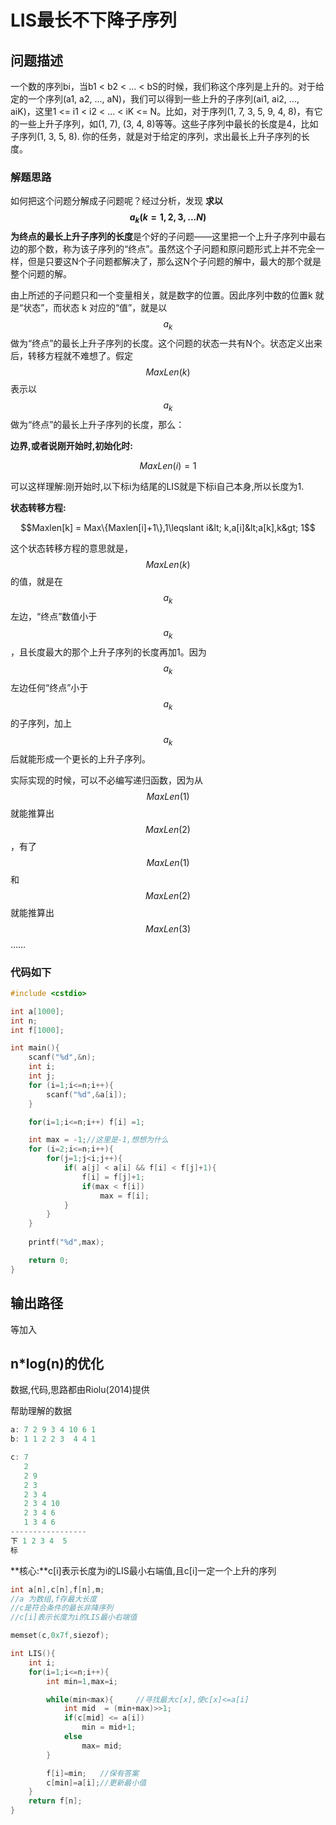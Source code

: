 # LIS最长不下降子序列


## 问题描述

一个数的序列bi，当b1 < b2 < ... < bS的时候，我们称这个序列是上升的。对于给定的一个序列(a1, a2, ..., aN)，我们可以得到一些上升的子序列(ai1, ai2, ..., aiK)，这里1 <= i1 < i2 < ... < iK <= N。比如，对于序列(1, 7, 3, 5, 9, 4, 8)，有它的一些上升子序列，如(1, 7), (3, 4, 8)等等。这些子序列中最长的长度是4，比如子序列(1, 3, 5, 8).
你的任务，就是对于给定的序列，求出最长上升子序列的长度。
 
 
 
### 解题思路

如何把这个问题分解成子问题呢？经过分析，发现 **求以$$a_k(k=1, 2, 3,...N)$$为终点的最长上升子序列的长度**是个好的子问题――这里把一个上升子序列中最右边的那个数，称为该子序列的“终点”。虽然这个子问题和原问题形式上并不完全一样，但是只要这N个子问题都解决了，那么这N个子问题的解中，最大的那个就是整个问题的解。

由上所述的子问题只和一个变量相关，就是数字的位置。因此序列中数的位置k 就是“状态”，而状态 k 对应的“值”，就是以$$a_k$$做为“终点”的最长上升子序列的长度。这个问题的状态一共有N个。状态定义出来后，转移方程就不难想了。假定$$MaxLen(k)$$表示以$$a_k$$做为“终点”的最长上升子序列的长度，那么：


**边界,或者说刚开始时,初始化时:**

$$MaxLen(i) = 1$$

可以这样理解:刚开始时,以下标i为结尾的LIS就是下标i自己本身,所以长度为1.

**状态转移方程:**

```math
Maxlen[k] = Max\{Maxlen[i]+1\},1\leqslant i&lt; k,a[i]&lt;a[k],k&gt; 1
```

这个状态转移方程的意思就是，$$MaxLen(k)$$的值，就是在$$a_k$$左边，“终点”数值小于$$a_k$$，且长度最大的那个上升子序列的长度再加1。因为$$a_k$$左边任何“终点”小于$$a_k$$的子序列，加上$$a_k$$后就能形成一个更长的上升子序列。

实际实现的时候，可以不必编写递归函数，因为从$$MaxLen(1)$$就能推算出$$MaxLen(2)$$，有了$$MaxLen(1)$$和$$MaxLen(2)$$就能推算出$$MaxLen(3)$$……


### 代码如下

```c
#include <cstdio>

int a[1000];
int n;
int f[1000];

int main(){
    scanf("%d",&n);
    int i;
    int j;
    for (i=1;i<=n;i++){
        scanf("%d",&a[i]);
    }

    for(i=1;i<=n;i++) f[i] =1;

    int max = -1;//这里是-1,想想为什么
    for (i=2;i<=n;i++){
        for(j=1;j<i;j++){
            if( a[j] < a[i] && f[i] < f[j]+1){
                f[i] = f[j]+1;
                if(max < f[i])
                    max = f[i];
            }
        }
    }
    
    printf("%d",max);

    return 0;
}
```

## 输出路径

等加入

## n*log(n)的优化





数据,代码,思路都由Riolu(2014)提供

帮助理解的数据


```c
a: 7 2 9 3 4 10 6 1
b: 1 1 2 2 3  4 4 1

c: 7
   2
   2 9
   2 3
   2 3 4
   2 3 4 10
   2 3 4 6
   1 3 4 6
-----------------
下 1 2 3 4  5
标
```

**核心:**c[i]表示长度为i的LIS最小右端值,且c[i]一定一个上升的序列


```c
int a[n],c[n],f[n],m;
//a 为数组,f存最大长度
//c是符合条件的最长非降序列
//c[i]表示长度为i的LIS最小右端值

memset(c,0x7f,siezof);

int LIS(){
    int i;
    for(i=1;i<=n;i++){
        int min=1,max=i;

        while(min<max){     //寻找最大c[x],使c[x]<=a[i]
            int mid  = (min+max)>>1;
            if(c[mid] <= a[i])
                min = mid+1;
            else
                max= mid;
        }

        f[i]=min;   //保有答案
        c[min]=a[i];//更新最小值
    }
    return f[n];
}
```
